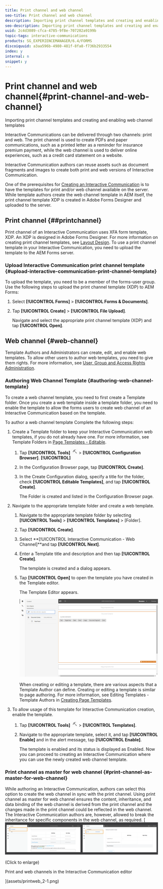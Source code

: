 ```yaml
---
title: Print channel and web channel
seo-title: Print channel and web channel
description: Importing print channel templates and creating and enabling web channel templates
seo-description: Importing print channel templates and creating and enabling web channel templates
uuid: 2c4d3089-cfca-4785-9f8e-707202a9199b
topic-tags: interactive-communications
products: SG_EXPERIENCEMANAGER/6.4/FORMS
discoiquuid: a3aa596b-4980-481f-8fa8-f736b2933554
index: y
internal: n
snippet: y
---
```


# Print channel and web channel{#print-channel-and-web-channel}

Importing print channel templates and creating and enabling web channel templates

Interactive Communications can be delivered through two channels: print and web. The print channel is used to create PDFs and paper communications, such as a printed letter as a reminder for insurance premium payment, while the web channel is used to deliver online experiences, such as a credit card statement on a website.

Interactive Communication authors can reuse assets such as document fragments and images to create both print and web versions of Interactive Communication.

One of the prerequisites for [Creating an Interactive Communication](../../forms/using/create-interactive-communication.md) is to have the templates for print and/or web channel available on the server. While template authors create the web channel template in AEM itself, the print channel template XDP is created in Adobe Forms Designer and uploaded to the server.

## Print channel {##printchannel}

Print channel of an Interactive Communication uses XFA form template, XDP. An XDP is designed in Adobe Forms Designer. For more information on creating print channel templates, see [Layout Design](../../forms/using/layout-design-details.md). To use a print channel template in your Interactive Communication, you need to upload the template to the AEM Forms server.

### Upload Interactive Communication print channel template {#upload-interactive-communication-print-channel-template}

To upload the template, you need to be a member of the forms-user group. Use the following steps to upload the print channel template (XDP) to AEM Forms:

1. Select **[!UICONTROL Forms]** > **[!UICONTROL Forms & Documents]**.  

1. Tap **[!UICONTROL Create]** > **[!UICONTROL File Upload]**.

   Navigate and select the appropriate print channel template (XDP) and tap **[!UICONTROL Open]**.

## Web channel {#web-channel}

Template Authors and Administrators can create, edit, and enable web templates. To allow other users to author web templates, you need to give them rights. For more information, see [User, Group and Access Rights Administration](../../sites/administering/using/user-group-ac-admin.md).

### Authoring Web Channel Template {#authoring-web-channel-template}

To create a web channel template, you need to first create a Template folder. Once you create a web template inside a template folder, you need to enable the template to allow the forms users to create web channel of an Interactive Communication based on the template.

To author a web channel template Complete the following steps:

1. Create a Template folder to keep your Interactive Communication web templates, if you do not already have one. For more information, see Template Folders in [Page Templates - Editable](../../sites/developing/using/page-templates-editable.md).

    1. Tap **[!UICONTROL Tools]** ![](assets/tools-1.png) > **[!UICONTROL Configuration Browser]**. **[!UICONTROL]**
    1. In the Configuration Browser page, tap **[!UICONTROL Create]**. 
    1. In the Create Configuration dialog, specify a title for the folder, check **[!UICONTROL Editable Templates]**, and tap ****[!UICONTROL Create]****.

       The Folder is created and listed in the Configuration Browser page.

1. Navigate to the appropriate template folder and create a web template.

    1. Navigate to the appropriate template folder by selecting **[!UICONTROL Tools]** > **[!UICONTROL Templates]** &gt; [Folder].
    1. Tap **[!UICONTROL Create]**.
    1. Select **[!UICONTROL Interactive Communication - Web Channel]**and tap **[!UICONTROL Next]**. 
    1. Enter a Template title and description and then tap **[!UICONTROL Create]**.

       The template is created and a dialog appears. 
    
    1. Tap **[!UICONTROL Open]** to open the template you have created in the Template editor.

       The Template Editor appears. 
    
       ![](assets/webchanneltemplate.png)    
    
       When creating or editing a template, there are various aspects that a Template Author can define. Creating or editing a template is similar to page authoring. For more information, see Editing Templates - Template Authors in [Creating Page Templates](../../sites/authoring/using/templates.md).

1. To allow usage of this template for Interactive Communication creation, enable the template.

    1. Tap **[!UICONTROL Tools]** ![](assets/tools-1.png) > **[!UICONTROL Templates]**.
    1. Navigate to the appropriate template, select it, and tap **[!UICONTROL Enable]** and in the alert message, tap **[!UICONTROL Enable]**.

       The template is enabled and its status is displayed as Enabled. Now you can proceed to creating an Interactive Communication where you can use the newly created web channel template.

### Print channel as master for web channel {#print-channel-as-master-for-web-channel}

While authoring an Interactive Communication, authors can select this option to create the web channel in sync with the print channel. Using print channel as master for web channel ensures the content, inheritance, and data binding of the web channel is derived from the print channel and the changes made in the print channel could be reflected in the web channel. The Interactive Communication authors are, however, allowed to break the inheritance for specific components in the web channel, as required.
[ ![](assets/printweb_2-2.png)

(Click to enlarge) 

Print and web channels in the Interactive Communication editor 

](assets/printweb_2-1.png) 
